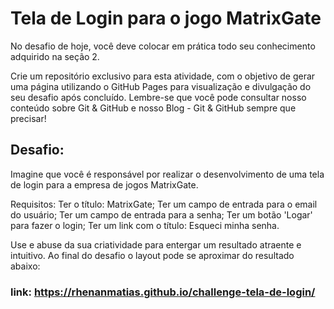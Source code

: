 # Tela de Login para o jogo MatrixGate

No desafio de hoje, você deve colocar em prática todo seu conhecimento adquirido na seção 2.

 Crie um repositório exclusivo para esta atividade, com o objetivo de gerar uma página utilizando o GitHub Pages para visualização e divulgação do seu desafio após concluído. Lembre-se que você pode consultar nosso conteúdo sobre Git & GitHub e nosso Blog - Git & GitHub sempre que precisar! 

## Desafio: 

Imagine que você é responsável por realizar o desenvolvimento de uma tela de login para a empresa de jogos MatrixGate. 

Requisitos: 
    Ter o título: MatrixGate; 
    Ter um campo de entrada para o email do usuário; 
    Ter um campo de entrada para a senha; 
    Ter um botão 'Logar' para fazer o login; 
    Ter um link com o título: Esqueci minha senha. 

Use e abuse da sua criatividade para entergar um resultado atraente e intuitivo. Ao final do desafio o layout pode se aproximar do resultado abaixo:

### link: https://rhenanmatias.github.io/challenge-tela-de-login/
